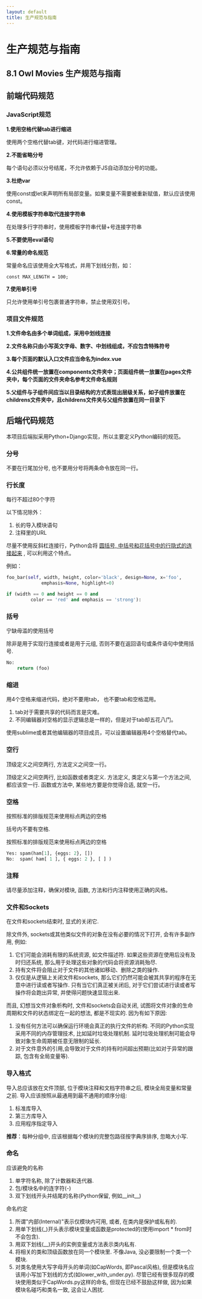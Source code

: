 ```yaml
---
layout: default
title: 生产规范与指南
---
```


# 生产规范与指南

## 8.1 Owl Movies 生产规范与指南

## 前端代码规范

### JavaScript规范

**1.使用空格代替tab进行缩进**

使用两个空格代替tab键，对代码进行缩进管理。

**2.不能省略分号**

每个语句必须以分号结尾，不允许依赖于JS自动添加分号的功能。

**3.杜绝var**

使用const或let来声明所有局部变量。如果变量不需要被重新赋值，默认应该使用const。

**4.使用模板字符串取代连接字符串**

在处理多行字符串时，使用模板字符串代替+号连接字符串

**5.不要使用eval语句**

**6.常量的命名规范**

常量命名应该使用全大写格式，并用下划线分割，如：	
```
const MAX_LENGTH = 100;
```
**7.使用单引号**

只允许使用单引号包裹普通字符串，禁止使用双引号。

### 项目文件规范

**1.文件命名由多个单词组成，采用中划线连接**

**2.文件名称只由小写英文字母、数字、中划线组成，不应包含特殊符号**

**3.每个页面的默认入口文件应当命名为index.vue**

**4.公共组件统一放置在components文件夹中；页面组件统一放置在pages文件夹中，每个页面的文件夹命名参考文件命名规则**

**5.父组件与子组件间应当以目录结构的方式表现出层级关系，如子组件放置在childrens文件夹中，且childrens文件夹与父组件放置在同一目录下**

## 后端代码规范

本项目后端拟采用Python+Django实现，所以主要定义Python编码的规范。

### 分号

不要在行尾加分号, 也不要用分号将两条命令放在同一行。

### 行长度

每行不超过80个字符

以下情况除外：

1. 长的导入模块语句
2. 注释里的URL

尽量不使用反斜杠连接行，Python会将 [圆括号, 中括号和花括号中的行隐式的连接起来](http://docs.python.org/2/reference/lexical_analysis.html#implicit-line-joining) , 可以利用这个特点。

例如：

```python
foo_bar(self, width, height, color='black', design=None, x='foo',
             emphasis=None, highlight=0)

if (width == 0 and height == 0 and
         color == 'red' and emphasis == 'strong'):
```



### 括号

宁缺毋滥的使用括号

除非是用于实现行连接或者是用于元组, 否则不要在返回语句或条件语句中使用括号. 

```python
No:
	return (foo)
```



### 缩进

用4个空格来缩进代码，绝对不要用tab， 也不要tab和空格混用。

1. tab对于需要共享的代码而言是灾难。
2. 不同编辑器对空格的显示逻辑总是一样的，但是对于tab却五花八门。

使用sublime或者其他编辑器的项目成员，可以设置编辑器用4个空格替代tab。

### 空行

顶级定义之间空两行, 方法定义之间空一行。

顶级定义之间空两行, 比如函数或者类定义. 方法定义, 类定义与第一个方法之间, 都应该空一行. 函数或方法中, 某些地方要是你觉得合适, 就空一行。

### 空格

按照标准的排版规范来使用标点两边的空格

括号内不要有空格.

按照标准的排版规范来使用标点两边的空格

```python
Yes: spam(ham[1], {eggs: 2}, [])
No:  spam( ham[ 1 ], { eggs: 2 }, [ ] )
```



### 注释

请尽量添加注释，确保对模块, 函数, 方法和行内注释使用正确的风格。

### 文件和Sockets

在文件和sockets结束时, 显式的关闭它.

除文件外, sockets或其他类似文件的对象在没有必要的情况下打开, 会有许多副作用, 例如:

1. 它们可能会消耗有限的系统资源, 如文件描述符. 如果这些资源在使用后没有及时归还系统, 那么用于处理这些对象的代码会将资源消耗殆尽.
2. 持有文件将会阻止对于文件的其他诸如移动、删除之类的操作.
3. 仅仅是从逻辑上关闭文件和sockets, 那么它们仍然可能会被其共享的程序在无意中进行读或者写操作. 只有当它们真正被关闭后, 对于它们尝试进行读或者写操作将会跑出异常, 并使得问题快速显现出来.

而且, 幻想当文件对象析构时, 文件和sockets会自动关闭, 试图将文件对象的生命周期和文件的状态绑定在一起的想法, 都是不现实的. 因为有如下原因:

1. 没有任何方法可以确保运行环境会真正的执行文件的析构. 不同的Python实现采用不同的内存管理技术, 比如延时垃圾处理机制. 延时垃圾处理机制可能会导致对象生命周期被任意无限制的延长.
2. 对于文件意外的引用,会导致对于文件的持有时间超出预期(比如对于异常的跟踪, 包含有全局变量等).

### 导入格式

导入总应该放在文件顶部, 位于模块注释和文档字符串之后, 模块全局变量和常量之前. 导入应该按照从最通用到最不通用的顺序分组:

1. 标准库导入
2. 第三方库导入
3. 应用程序指定导入

**推荐**：每种分组中, 应该根据每个模块的完整包路径按字典序排序, 忽略大小写.

### 命名

应该避免的名称

1. 单字符名称, 除了计数器和迭代器.
2. 包/模块名中的连字符(-)
3. 双下划线开头并结尾的名称(Python保留, 例如__init__)

命名约定

1. 所谓"内部(Internal)"表示仅模块内可用, 或者, 在类内是保护或私有的.
2. 用单下划线(_)开头表示模块变量或函数是protected的(使用import * from时不会包含).
3. 用双下划线(__)开头的实例变量或方法表示类内私有.
4. 将相关的类和顶级函数放在同一个模块里. 不像Java, 没必要限制一个类一个模块.
5. 对类名使用大写字母开头的单词(如CapWords, 即Pascal风格), 但是模块名应该用小写加下划线的方式(如lower_with_under.py). 尽管已经有很多现存的模块使用类似于CapWords.py这样的命名, 但现在已经不鼓励这样做, 因为如果模块名碰巧和类名一致, 这会让人困扰.